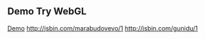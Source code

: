 ##  Demo Try WebGL

[Demo](http://jsdo.it/libitte/qd1v)
http://jsbin.com/marabudovevo/1
http://jsbin.com/gunidu/1

